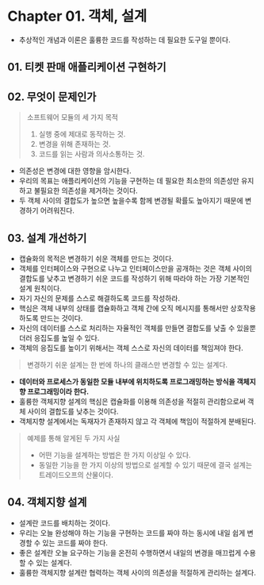 # Chapter 01. 객체, 설계

- 추상적인 개념과 이론은 훌륭한 코드를 작성하는 데 필요한 도구일 뿐이다.

## 01. 티켓 판매 애플리케이션 구현하기

## 02. 무엇이 문제인가

> 소프트웨어 모듈의 세 가지 목적
> 1. 실행 중에 제대로 동작하는 것.
> 2. 변경을 위해 존재하는 것.
> 3. 코드를 읽는 사람과 의사소통하는 것.

- 의존성은 변경에 대한 영향을 암시한다.
- 우리의 목표는 애플리케이션의 기능을 구현하는 데 필요한 최소한의 의존성만 유지하고 불필요한 의존성을 제거하는 것이다.
- 두 객체 사이의 결합도가 높으면 높을수록 함께 변경될 확률도 높아지기 때문에 변경하기 어려워진다.

## 03. 설계 개선하기

- 캡슐화의 목적은 변경하기 쉬운 객체를 만드는 것이다.
- 객체를 인터페이스와 구현으로 나누고 인터페이스만을 공개하는 것은 객체 사이의 결합도를 낮추고 변경하기 쉬운 코드를 작성하기 위해 따라야 하는 가장 기본적인 설계 원칙이다.
- 자기 자신의 문제를 스스로 해결하도록 코드를 작성하라.
- 핵심은 객체 내부의 상태를 캡슐화하고 객체 간에 오직 메시지를 통해서만 상호작용하도록 만드는 것이다.
- 자신의 데이터를 스스로 처리하는 자율적인 객체를 만들면 결합도를 낮출 수 있을뿐더러 응집도를 높일 수 있다.
- 객체의 응집도를 높이기 위해서는 객체 스스로 자신의 데이터를 책임져야 한다.

> 변경하기 쉬운 설계는 한 번에 하나의 클래스만 변경할 수 있는 설계다.

- **데이터와 프로세스가 동일한 모듈 내부에 위치하도록 프로그래밍하는 방식을 객체지향 프로그래밍이라 한다.**
- 훌륭한 객체지향 설계의 핵심은 캡슐화를 이용해 의존성을 적절히 관리함으로써 객체 사이의 결합도를 낮추는 것이다.
- 객체지향 설계에서는 독재자가 존재하지 않고 각 객체에 책임이 적절하게 분배된다.


> 예제를 통해 알게된 두 가지 사실
> - 어떤 기능을 설계하는 방법은 한 가지 이상일 수 있다.
> - 동일한 기능을 한 가지 이상의 방법으로 설계할 수 있기 때문에 결국 설계는 트레이드오프의 산물이다.

## 04. 객체지향 설계

- 설계란 코드를 배치하는 것이다.
- 우리는 오늘 완성해야 하는 기능을 구현하는 코드를 짜야 하는 동시에 내일 쉽게 변경할 수 있는 코드를 짜야 한다.
- 좋은 설계란 오늘 요구하는 기능을 온전히 수행하면서 내일의 변경을 매끄럽게 수용할 수 있는 설계다.
- 훌륭한 객체지향 설계란 협력하는 객체 사이의 의존성을 적절하게 관리하는 설계다.
